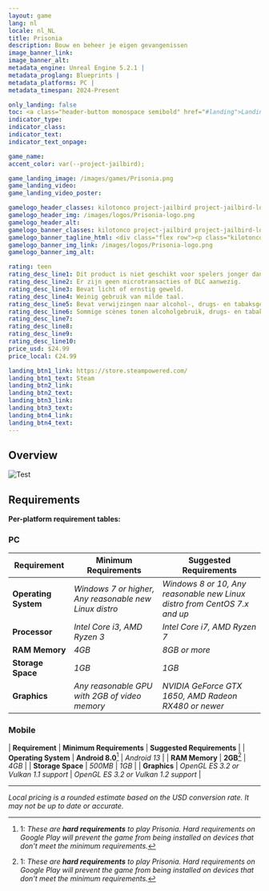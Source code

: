 ```yaml
---
layout: game
lang: nl
locale: nl_NL
title: Prisonia
description: Bouw en beheer je eigen gevangenissen
image_banner_link:
image_banner_alt:
metadata_engine: Unreal Engine 5.2.1 |
metadata_proglang: Blueprints |
metadata_platforms: PC |
metadata_timespan: 2024-Present

only_landing: false
toc: <a class="header-button monospace semibold" href="#landing">Landing</a><br><a class="header-button monospace semibold" href="#overview">Overview</a><br><a class="header-button monospace semibold" href="#requirements">Requirements</a><br><a class="header-button monospace medium" href="#pc">PC</a><br><a class="header-button monospace medium" href="#mobile">Mobile</a>
indicator_type:
indicator_class:
indicator_text:
indicator_text_onpage:

game_name:
accent_color: var(--project-jailbird);

game_landing_image: /images/games/Prisonia.png
game_landing_video:
game_landing_video_poster:

gamelogo_header_classes: kilotonco project-jailbird project-jailbird-logo semibold rem3
gamelogo_header_img: /images/logos/Prisonia-logo.png
gamelogo_header_alt:
gamelogo_banner_classes: kilotonco project-jailbird project-jailbird-logo semibold rem10
gamelogo_banner_tagline_html: <div class="flex row"><p class="kilotonco regular rem2 lightgray">Bouw en beheer je eigen&nbsp;</p><p class="kilotonco semibold rem2 white hover-oblique">gevangenissen</p></div>
gamelogo_banner_img_link: /images/logos/Prisonia-logo.png
gamelogo_banner_img_alt:

rating: teen
rating_desc_line1: Dit product is niet geschikt voor spelers jonger dan 16 jaar.
rating_desc_line2: Er zijn geen microtransacties of DLC aanwezig.
rating_desc_line3: Bevat licht of ernstig geweld.
rating_desc_line4: Weinig gebruik van milde taal.
rating_desc_line5: Bevat verwijzingen naar alcohol-, drugs- en tabaksgebruik.
rating_desc_line6: Sommige scènes tonen alcoholgebruik, drugs- en tabaksgebruik.
rating_desc_line7: 
rating_desc_line8: 
rating_desc_line9: 
rating_desc_line10: 
price_usd: $24.99
price_local: €24.99

landing_btn1_link: https://store.steampowered.com/
landing_btn1_text: Steam
landing_btn2_link:
landing_btn2_text:
landing_btn3_link:
landing_btn3_text:
landing_btn4_link:
landing_btn4_text:
---
```


## Overview 
![Test](https://i.ibb.co/XVL5jGY/VI-Branding-Typeface-Space-Mono.png "Test")

## Requirements

**Per-platform requirement tables:**
### PC

| **Requirement**      | **Minimum Requirements** | **Suggested Requirements** |
| -------------------- | ------------------------ | -------------------------- |
| **Operating System** | *Windows 7 or higher, Any reasonable new Linux distro* | *Windows 8 or 10, Any reasonable new Linux distro from CentOS 7.x and up* |
| **Processor**        | *Intel Core i3, AMD Ryzen 3* | *Intel Core i7, AMD Ryzen 7* |
| **RAM Memory**       | *4GB*                    | *8GB or more*              |
| **Storage Space**    | *1GB*                    | *1GB*                      |
| **Graphics**         | *Any reasonable GPU with 2GB of video memory* | *NVIDIA GeForce GTX 1650, AMD Radeon RX480 or newer* |

### Mobile

| **Requirement** | **Minimum Requirements** | **Suggested Requirements** |
| **Operating System** | **Android 8.0**[^1] | *Android 13* |
| **RAM Memory** | **2GB**[^1] | *4GB* |
| **Storage Space** | *500MB* | *1GB* |
| **Graphics** | *OpenGL ES 3.2 or Vulkan 1.1 support* | *OpenGL ES 3.2 or Vulkan 1.2 support* |

---
*Local pricing is a rounded estimate based on the USD conversion rate. It may not be up to date or accurate.*

[^1]: 1: *These are **hard requirements** to play Prisonia. Hard requirements on Google Play will prevent the game from being installed on devices that don't meet the minimum requirements.*
